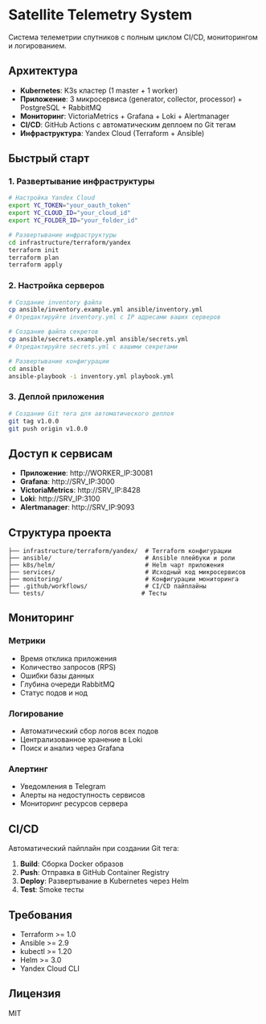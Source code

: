 # Satellite Telemetry System

Cистема телеметрии спутников с полным циклом CI/CD, мониторингом и логированием.

## Архитектура

- **Kubernetes**: K3s кластер (1 master + 1 worker)
- **Приложение**: 3 микросервиса (generator, collector, processor) + PostgreSQL + RabbitMQ
- **Мониторинг**: VictoriaMetrics + Grafana + Loki + Alertmanager
- **CI/CD**: GitHub Actions с автоматическим деплоем по Git тегам
- **Инфраструктура**: Yandex Cloud (Terraform + Ansible)

## Быстрый старт

### 1. Развертывание инфраструктуры

```bash
# Настройка Yandex Cloud
export YC_TOKEN="your_oauth_token"
export YC_CLOUD_ID="your_cloud_id"
export YC_FOLDER_ID="your_folder_id"

# Развертывание инфраструктуры
cd infrastructure/terraform/yandex
terraform init
terraform plan
terraform apply
```

### 2. Настройка серверов

```bash
# Создание inventory файла
cp ansible/inventory.example.yml ansible/inventory.yml
# Отредактируйте inventory.yml с IP адресами ваших серверов

# Создание файла секретов
cp ansible/secrets.example.yml ansible/secrets.yml
# Отредактируйте secrets.yml с вашими секретами

# Развертывание конфигурации
cd ansible
ansible-playbook -i inventory.yml playbook.yml
```

### 3. Деплой приложения

```bash
# Создание Git тега для автоматического деплоя
git tag v1.0.0
git push origin v1.0.0
```

## Доступ к сервисам

- **Приложение**: http://WORKER_IP:30081
- **Grafana**: http://SRV_IP:3000
- **VictoriaMetrics**: http://SRV_IP:8428
- **Loki**: http://SRV_IP:3100
- **Alertmanager**: http://SRV_IP:9093

## Структура проекта

```
├── infrastructure/terraform/yandex/  # Terraform конфигурации
├── ansible/                          # Ansible плейбуки и роли
├── k8s/helm/                         # Helm чарт приложения
├── services/                         # Исходный код микросервисов
├── monitoring/                       # Конфигурации мониторинга
├── .github/workflows/                # CI/CD пайплайны
└── tests/                           # Тесты
```

## Мониторинг

### Метрики
- Время отклика приложения
- Количество запросов (RPS)
- Ошибки базы данных
- Глубина очереди RabbitMQ
- Статус подов и нод

### Логирование
- Автоматический сбор логов всех подов
- Централизованное хранение в Loki
- Поиск и анализ через Grafana

### Алертинг
- Уведомления в Telegram
- Алерты на недоступность сервисов
- Мониторинг ресурсов сервера

## CI/CD

Автоматический пайплайн при создании Git тега:

1. **Build**: Сборка Docker образов
2. **Push**: Отправка в GitHub Container Registry
3. **Deploy**: Развертывание в Kubernetes через Helm
4. **Test**: Smoke тесты


## Требования

- Terraform >= 1.0
- Ansible >= 2.9
- kubectl >= 1.20
- Helm >= 3.0
- Yandex Cloud CLI

## Лицензия

MIT
